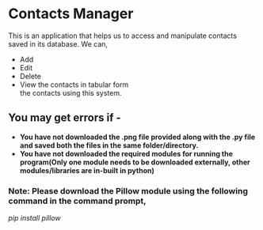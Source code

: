 # Contacts Manager 

This is an application that helps us to access and manipulate contacts saved in its database.
We can,
* Add
* Edit
* Delete
* View the contacts in tabular form\
the contacts using this system.

## You may get errors if -
* **You have not downloaded the .png file provided along with the .py file and saved both the files in the same folder/directory.**
* **You have not downloaded the required modules for running the program(Only one module needs to be downloaded externally, other modules/libraries are in-built in python)**

### Note: Please download the Pillow module using the following command in the command prompt, 
*pip install pillow*
